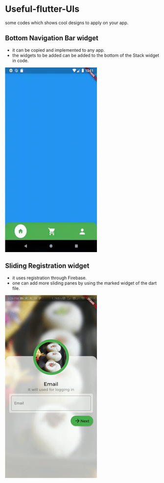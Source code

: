 # Useful-flutter-UIs
some codes which shows cool designs to apply on your app.



## Bottom Navigation Bar widget

- it can be copied and implemented to any app.
- the widgets to be added can be added to the bottom of the Stack widget in code.

![Example](https://github.com/Shane1026/Useful-flutter-UIs/blob/master/untitled.gif)


## Sliding Registration widget

- it uses registration through Firebase.
- one can add more sliding panes by using the marked widget of the dart file.

![Example](https://github.com/Shane1026/Useful-flutter-UIs/blob/master/UiExapmle.gif)
